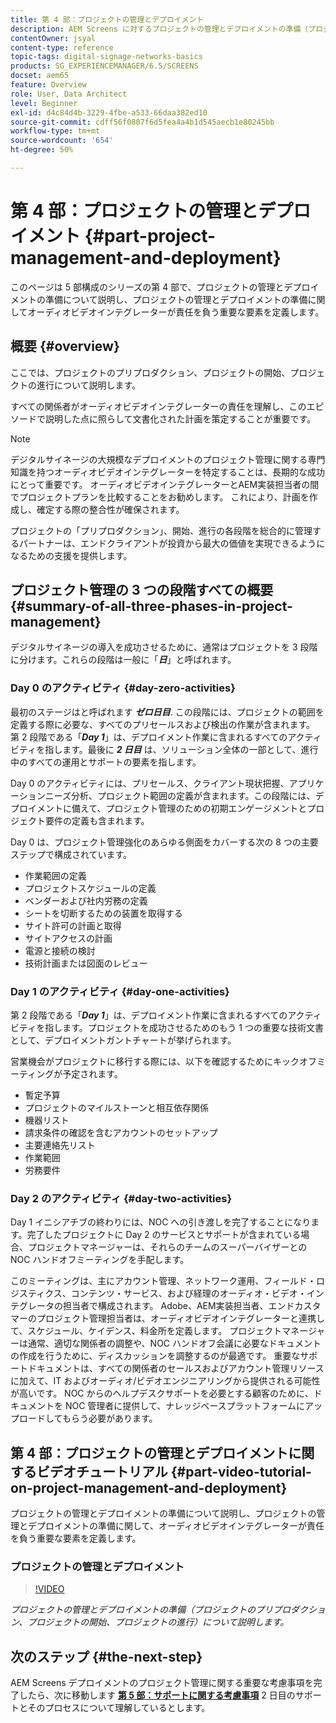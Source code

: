 ```yaml
---
title: 第 4 部：プロジェクトの管理とデプロイメント
description: AEM Screens に対するプロジェクトの管理とデプロイメントの準備（プロジェクトのプリプロダクション、プロジェクトの開始、プロジェクトの進行）について説明します。
contentOwner: jsyal
content-type: reference
topic-tags: digital-signage-networks-basics
products: SG_EXPERIENCEMANAGER/6.5/SCREENS
docset: aem65
feature: Overview
role: User, Data Architect
level: Beginner
exl-id: d4c84d4b-3229-4fbe-a533-66daa382ed10
source-git-commit: cdff56f0807f6d5fea4a4b1d545aecb1e80245bb
workflow-type: tm+mt
source-wordcount: '654'
ht-degree: 50%

---
```


# 第 4 部：プロジェクトの管理とデプロイメント {#part-project-management-and-deployment}

このページは 5 部構成のシリーズの第 4 部で、プロジェクトの管理とデプロイメントの準備について説明し、プロジェクトの管理とデプロイメントの準備に関してオーディオビデオインテグレーターが責任を負う重要な要素を定義します。

## 概要 {#overview}

ここでは、プロジェクトのプリプロダクション、プロジェクトの開始、プロジェクトの進行について説明します。

すべての関係者がオーディオビデオインテグレーターの責任を理解し、このエピソードで説明した点に照らして文書化された計画を策定することが重要です。

>[!NOTE]
>
>デジタルサイネージの大規模なデプロイメントのプロジェクト管理に関する専門知識を持つオーディオビデオインテグレーターを特定することは、長期的な成功にとって重要です。 オーディオビデオインテグレーターとAEM実装担当者の間でプロジェクトプランを比較することをお勧めします。 これにより、計画を作成し、確定する際の整合性が確保されます。
>
>プロジェクトの「プリプロダクション」、開始、進行の各段階を総合的に管理するパートナーは、エンドクライアントが投資から最大の価値を実現できるようになるための支援を提供します。

## プロジェクト管理の 3 つの段階すべての概要 {#summary-of-all-three-phases-in-project-management}

デジタルサイネージの導入を成功させるために、通常はプロジェクトを 3 段階に分けます。これらの段階は一般に「***日***」と呼ばれます。

### Day 0 のアクティビティ {#day-zero-activities}

最初のステージはと呼ばれます ***ゼロ日目***. この段階には、プロジェクトの範囲を定義する際に必要な、すべてのプリセールスおよび検出の作業が含まれます。 第 2 段階である「***Day 1***」は、デプロイメント作業に含まれるすべてのアクティビティを指します。最後に ***2 日目*** は、ソリューション全体の一部として、進行中のすべての運用とサポートの要素を指します。

Day 0 のアクティビティには、プリセールス、クライアント現状把握、アプリケーションニーズ分析、プロジェクト範囲の定義が含まれます。この段階には、デプロイメントに備えて、プロジェクト管理のための初期エンゲージメントとプロジェクト要件の定義も含まれます。

Day 0 は、プロジェクト管理強化のあらゆる側面をカバーする次の 8 つの主要ステップで構成されています。

* 作業範囲の定義
* プロジェクトスケジュールの定義
* ベンダーおよび社内労務の定義
* シートを切断するための装置を取得する
* サイト許可の計画と取得
* サイトアクセスの計画
* 電源と接続の検討
* 技術計画または図面のレビュー

### Day 1 のアクティビティ {#day-one-activities}

第 2 段階である「***Day 1***」は、デプロイメント作業に含まれるすべてのアクティビティを指します。プロジェクトを成功させるためのもう 1 つの重要な技術文書として、デプロイメントガントチャートが挙げられます。

営業機会がプロジェクトに移行する際には、以下を確認するためにキックオフミーティングが予定されます。

* 暫定予算
* プロジェクトのマイルストーンと相互依存関係
* 機器リスト
* 請求条件の確認を含むアカウントのセットアップ
* 主要連絡先リスト
* 作業範囲
* 労務要件

### Day 2 のアクティビティ {#day-two-activities}

Day 1 イニシアチブの終わりには、NOC への引き渡しを完了することになります。完了したプロジェクトに Day 2 のサービスとサポートが含まれている場合、プロジェクトマネージャーは、それらのチームのスーパーバイザーとの NOC ハンドオフミーティングを手配します。

このミーティングは、主にアカウント管理、ネットワーク運用、フィールド・ロジスティクス、コンテンツ・サービス、および経理のオーディオ・ビデオ・インテグレータの担当者で構成されます。 Adobe、AEM実装担当者、エンドカスタマーのプロジェクト管理担当者は、オーディオビデオインテグレーターと連携して、スケジュール、ケイデンス、料金所を定義します。 プロジェクトマネージャーは通常、適切な関係者の調整や、NOC ハンドオフ会議に必要なドキュメントの作成を行うために、ディスカッションを調整するのが最適です。 重要なサポートドキュメントは、すべての関係者のセールスおよびアカウント管理リソースに加えて、IT およびオーディオ/ビデオエンジニアリングから提供される可能性が高いです。 NOC からのヘルプデスクサポートを必要とする顧客のために、ドキュメントを NOC 管理者に提供して、ナレッジベースプラットフォームにアップロードしてもらう必要があります。

## 第 4 部：プロジェクトの管理とデプロイメントに関するビデオチュートリアル {#part-video-tutorial-on-project-management-and-deployment}

プロジェクトの管理とデプロイメントの準備について説明し、プロジェクトの管理とデプロイメントの準備に関して、オーディオビデオインテグレーターが責任を負う重要な要素を定義します。

### プロジェクトの管理とデプロイメント

>[!VIDEO](https://video.tv.adobe.com/v/28408)

*プロジェクトの管理とデプロイメントの準備（プロジェクトのプリプロダクション、プロジェクトの開始、プロジェクトの進行）について説明します。*

## 次のステップ {#the-next-step}

AEM Screens デプロイメントのプロジェクト管理に関する重要な考慮事項を完了したら、次に移動します **[第 5 部：サポートに関する考慮事項](support-considerations.md)** 2 日目のサポートとそのプロセスについて理解しているとします。
